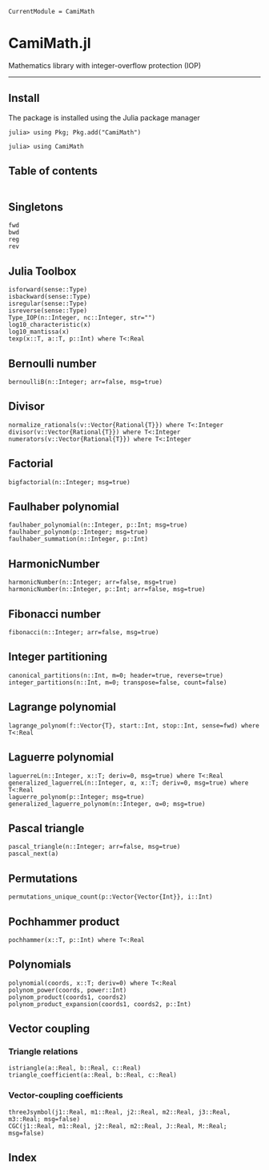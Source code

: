 ```@meta
CurrentModule = CamiMath
```

# CamiMath.jl

Mathematics library with integer-overflow protection (IOP)

---

## Install

The package is installed using the Julia package manager

```
julia> using Pkg; Pkg.add("CamiMath")

julia> using CamiMath
```

## Table of contents

```@contents
```

## Singletons

```@docs
fwd
bwd
reg
rev
```

## Julia Toolbox

```@docs
isforward(sense::Type)
isbackward(sense::Type)
isregular(sense::Type)
isreverse(sense::Type)
Type_IOP(n::Integer, nc::Integer, str="")
log10_characteristic(x)
log10_mantissa(x)
texp(x::T, a::T, p::Int) where T<:Real
```

## Bernoulli number

```@docs
bernoulliB(n::Integer; arr=false, msg=true)
```

## Divisor

```@docs
normalize_rationals(v::Vector{Rational{T}}) where T<:Integer
divisor(v::Vector{Rational{T}}) where T<:Integer
numerators(v::Vector{Rational{T}}) where T<:Integer
```

## Factorial

```@docs
bigfactorial(n::Integer; msg=true)
```

## Faulhaber polynomial

```@docs
faulhaber_polynomial(n::Integer, p::Int; msg=true)
faulhaber_polynom(p::Integer; msg=true)
faulhaber_summation(n::Integer, p::Int)
```

## HarmonicNumber

```@docs
harmonicNumber(n::Integer; arr=false, msg=true)
harmonicNumber(n::Integer, p::Int; arr=false, msg=true)
```

## Fibonacci number

```@docs
fibonacci(n::Integer; arr=false, msg=true)
```

## Integer partitioning

```@docs
canonical_partitions(n::Int, m=0; header=true, reverse=true)
integer_partitions(n::Int, m=0; transpose=false, count=false)
```

## Lagrange polynomial

```@docs
lagrange_polynom(f::Vector{T}, start::Int, stop::Int, sense=fwd) where T<:Real
```

## Laguerre polynomial

```@docs
laguerreL(n::Integer, x::T; deriv=0, msg=true) where T<:Real
generalized_laguerreL(n::Integer, α, x::T; deriv=0, msg=true) where T<:Real
laguerre_polynom(p::Integer; msg=true)
generalized_laguerre_polynom(n::Integer, α=0; msg=true)
```

## Pascal triangle

```@docs
pascal_triangle(n::Integer; arr=false, msg=true)
pascal_next(a)
```

## Permutations

```@docs
permutations_unique_count(p::Vector{Vector{Int}}, i::Int)
```

## Pochhammer product

```@docs
pochhammer(x::T, p::Int) where T<:Real
```

## Polynomials

```@docs
polynomial(coords, x::T; deriv=0) where T<:Real
polynom_power(coords, power::Int)
polynom_product(coords1, coords2)
polynom_product_expansion(coords1, coords2, p::Int)
```

## Vector coupling

### Triangle relations

```@docs
istriangle(a::Real, b::Real, c::Real)
triangle_coefficient(a::Real, b::Real, c::Real)
```
### Vector-coupling coefficients

```@docs
threeJsymbol(j1::Real, m1::Real, j2::Real, m2::Real, j3::Real, m3::Real; msg=false)
CGC(j1::Real, m1::Real, j2::Real, m2::Real, J::Real, M::Real; msg=false)
```

## Index

```@index
```